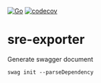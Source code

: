 [![Go](https://github.com/fundwit/sre-exporter/actions/workflows/go.yml/badge.svg)](https://github.com/fundwit/sre-exporter/actions/workflows/go.yml)
[![codecov](https://codecov.io/gh/fundwit/sre-exporter/branch/master/graph/badge.svg?token=Gq5xASJSjj)](https://codecov.io/gh/fundwit/sre-exporter)

# sre-exporter


Generate swagger document
```shell
swag init --parseDependency
```